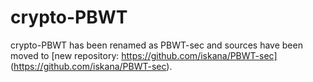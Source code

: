 # crypto-PBWT
crypto-PBWT has been renamed as PBWT-sec and sources have been moved to [new repository: https://github.com/iskana/PBWT-sec] (https://github.com/iskana/PBWT-sec).
